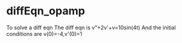 # diffEqn_opamp
To solve a diff eqn 
The diff eqn is v"+2v'+v=10sin(4t)
And the initial conditions are v(0)=-4,v'(0)=1
